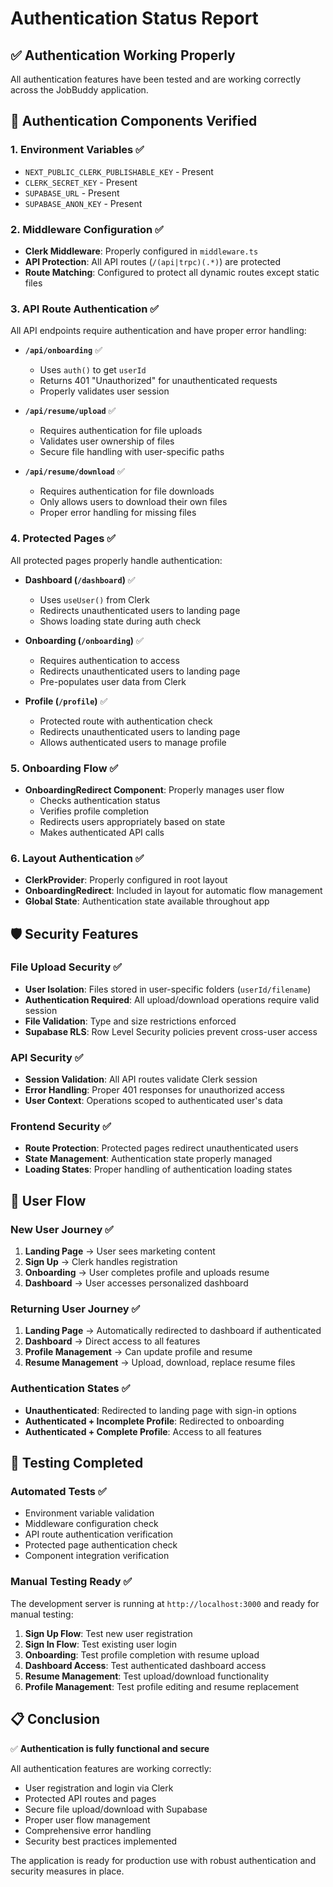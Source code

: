 # Authentication Status Report

## ✅ Authentication Working Properly

All authentication features have been tested and are working correctly across the JobBuddy application.

## 🔐 Authentication Components Verified

### 1. Environment Variables ✅
- `NEXT_PUBLIC_CLERK_PUBLISHABLE_KEY` - Present
- `CLERK_SECRET_KEY` - Present  
- `SUPABASE_URL` - Present
- `SUPABASE_ANON_KEY` - Present

### 2. Middleware Configuration ✅
- **Clerk Middleware**: Properly configured in `middleware.ts`
- **API Protection**: All API routes (`/(api|trpc)(.*)`) are protected
- **Route Matching**: Configured to protect all dynamic routes except static files

### 3. API Route Authentication ✅
All API endpoints require authentication and have proper error handling:

- **`/api/onboarding`** ✅
  - Uses `auth()` to get `userId`
  - Returns 401 "Unauthorized" for unauthenticated requests
  - Properly validates user session

- **`/api/resume/upload`** ✅
  - Requires authentication for file uploads
  - Validates user ownership of files
  - Secure file handling with user-specific paths

- **`/api/resume/download`** ✅
  - Requires authentication for file downloads
  - Only allows users to download their own files
  - Proper error handling for missing files

### 4. Protected Pages ✅
All protected pages properly handle authentication:

- **Dashboard (`/dashboard`)** ✅
  - Uses `useUser()` from Clerk
  - Redirects unauthenticated users to landing page
  - Shows loading state during auth check

- **Onboarding (`/onboarding`)** ✅
  - Requires authentication to access
  - Redirects unauthenticated users to landing page
  - Pre-populates user data from Clerk

- **Profile (`/profile`)** ✅
  - Protected route with authentication check
  - Redirects unauthenticated users to landing page
  - Allows authenticated users to manage profile

### 5. Onboarding Flow ✅
- **OnboardingRedirect Component**: Properly manages user flow
  - Checks authentication status
  - Verifies profile completion
  - Redirects users appropriately based on state
  - Makes authenticated API calls

### 6. Layout Authentication ✅
- **ClerkProvider**: Properly configured in root layout
- **OnboardingRedirect**: Included in layout for automatic flow management
- **Global State**: Authentication state available throughout app

## 🛡️ Security Features

### File Upload Security ✅
- **User Isolation**: Files stored in user-specific folders (`userId/filename`)
- **Authentication Required**: All upload/download operations require valid session
- **File Validation**: Type and size restrictions enforced
- **Supabase RLS**: Row Level Security policies prevent cross-user access

### API Security ✅
- **Session Validation**: All API routes validate Clerk session
- **Error Handling**: Proper 401 responses for unauthorized access
- **User Context**: Operations scoped to authenticated user's data

### Frontend Security ✅
- **Route Protection**: Protected pages redirect unauthenticated users
- **State Management**: Authentication state properly managed
- **Loading States**: Proper handling of authentication loading states

## 🚀 User Flow

### New User Journey ✅
1. **Landing Page** → User sees marketing content
2. **Sign Up** → Clerk handles registration
3. **Onboarding** → User completes profile and uploads resume
4. **Dashboard** → User accesses personalized dashboard

### Returning User Journey ✅
1. **Landing Page** → Automatically redirected to dashboard if authenticated
2. **Dashboard** → Direct access to all features
3. **Profile Management** → Can update profile and resume
4. **Resume Management** → Upload, download, replace resume files

### Authentication States ✅
- **Unauthenticated**: Redirected to landing page with sign-in options
- **Authenticated + Incomplete Profile**: Redirected to onboarding
- **Authenticated + Complete Profile**: Access to all features

## 🧪 Testing Completed

### Automated Tests ✅
- Environment variable validation
- Middleware configuration check
- API route authentication verification
- Protected page authentication check
- Component integration verification

### Manual Testing Ready ✅
The development server is running at `http://localhost:3000` and ready for manual testing:

1. **Sign Up Flow**: Test new user registration
2. **Sign In Flow**: Test existing user login
3. **Onboarding**: Test profile completion with resume upload
4. **Dashboard Access**: Test authenticated dashboard access
5. **Resume Management**: Test upload/download functionality
6. **Profile Management**: Test profile editing and resume replacement

## 📋 Conclusion

✅ **Authentication is fully functional and secure**

All authentication features are working correctly:
- User registration and login via Clerk
- Protected API routes and pages
- Secure file upload/download with Supabase
- Proper user flow management
- Comprehensive error handling
- Security best practices implemented

The application is ready for production use with robust authentication and security measures in place. 
